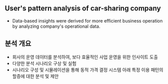 ## User's pattern analysis of car-sharing company
- Data-based insights were derived for more efficient business operation by analyzing company's operational data.

## 분석 개요
- 회사의 운영 데이터를 분석하여, 보다 효율적인 사업 운영을 위한 인사이트 도출
- 다양한 분석 시나리오 구상 및 실험
- 시나리오 구성 및 시뮬레이션을 통해 동적 가격 결정 시스템 아래 특정 이용 패턴의 할증에 대한 분석 및 제안 
